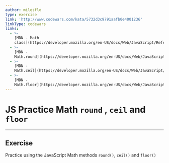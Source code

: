 ```yaml
---
author: milesflo
type: exercise
link: 'http://www.codewars.com/kata/5732d3c9791aafb0e4001236'
linkType: codewars
links:
  - >-
    [MDN - Math
    class](https://developer.mozilla.org/en-US/docs/Web/JavaScript/Reference/Global_Objects/Math){website}
  - >-
    [MDN -
    Math.round](https://developer.mozilla.org/en-US/docs/Web/JavaScript/Reference/Global_Objects/Math/round){website}
  - >-
    [MDN -
    Math.ceil](https://developer.mozilla.org/en-US/docs/Web/JavaScript/Reference/Global_Objects/Math/ceil){website}
  - >-
    [MDN -
    Math.floor](https://developer.mozilla.org/en-US/docs/Web/JavaScript/Reference/Global_Objects/Math/floor){website}
---
```


# JS Practice Math `round` , `ceil` and `floor`


---

## Exercise

Practice using the JavaScript Math methods `round()`, `ceil()` and `floor()`
